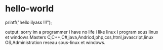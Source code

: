 # hello-world

printf("hello ilyass !!!");

output: sorry im a programmer i have no life 
i like linux i program sous linux et windows
Masters C,C++,C#,java,Andriod,php,css,html,javascript,linux OS,Administration reseau sous-linux et windows.
